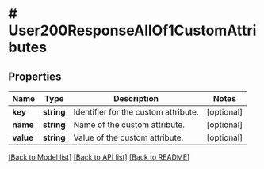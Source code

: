 # # User200ResponseAllOf1CustomAttributes

## Properties

Name | Type | Description | Notes
------------ | ------------- | ------------- | -------------
**key** | **string** | Identifier for the custom attribute. | [optional]
**name** | **string** | Name of the custom attribute. | [optional]
**value** | **string** | Value of the custom attribute. | [optional]

[[Back to Model list]](../../README.md#models) [[Back to API list]](../../README.md#endpoints) [[Back to README]](../../README.md)
